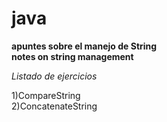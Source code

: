 # java

**apuntes sobre el manejo de String** <br /> 
**notes on string management**

_Listado de ejercicios_


1)CompareString <br /> 
2)ConcatenateString


